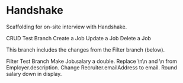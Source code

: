 # Handshake
Scaffolding for on-site interview with Handshake. 

CRUD Test Branch
    Create a Job
    Update a Job
    Delete a Job

This branch includes the changes from the Filter branch (below).

Filter Test Branch
    Make Job.salary a double.
    Replace \n\n and \n from Employer.description.
    Change Recruiter.emailAddress to email.
    Round salary down in display.
